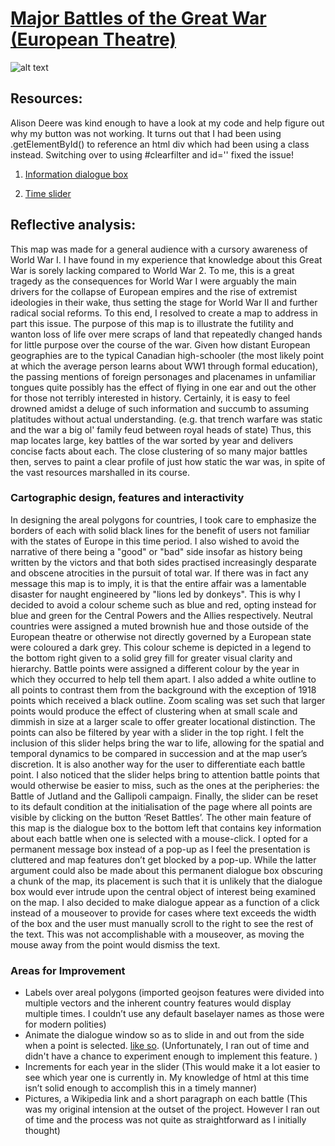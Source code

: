 # [Major Battles of the Great War (European Theatre)](https://ubc-geob472-spring2021.github.io/Loralius-web/Lab2_MajorBattlesOfTheGreatWar/Lab2_TheGreatWar)

![alt text](https://ubc-geob472-spring2021.github.io/Loralius-web/Lab2_MajorBattlesOfTheGreatWar/Lab2SS_472.png)

## Resources:

Alison Deere was kind enough to have a look at my code and help figure out why my button was not working. It turns out that I had been using .getElementById() to reference an html div which had been using a class instead. Switching over to using #clearfilter and id='' fixed the issue!

1. [Information dialogue box](https://docs.mapbox.com/help/tutorials/choropleth-studio-gl-pt-2/)

2. [Time slider](https://docs.mapbox.com/mapbox-gl-js/example/timeline-animation/)

## Reflective analysis: 

This map was made for a general audience with a cursory awareness of World War I. I have found in my experience that knowledge about this Great War is sorely lacking compared to World War 2. To me, this is a great tragedy as the consequences for World War I were arguably the main drivers for the collapse of European empires and the rise of extremist ideologies in their wake, thus setting the stage for World War II and further radical social reforms. To this end, I resolved to create a map to address in part this issue. The purpose of this map is to illustrate the futility and wanton loss of life over mere scraps of land that repeatedly changed hands for little purpose over the course of the war. Given how distant European geographies are to the typical Canadian high-schooler (the most likely point at which the average person learns about WW1 through formal education), the passing mentions of foreign personages and placenames in unfamiliar tongues quite possibly has the effect of flying in one ear and out the other for those not terribly interested in history. Certainly, it is easy to feel drowned amidst a deluge of such information and succumb to assuming platitudes without actual understanding. (e.g. that trench warfare was static and the war a big ol' family feud between royal heads of state) Thus, this map locates large, key battles of the war sorted by year and delivers concise facts about each. The close clustering of so many major battles then, serves to paint a clear profile of just how static the war was, in spite of the vast resources marshalled in its course.

### Cartographic design, features and interactivity

In designing the areal polygons for countries, I took care to emphasize the borders of each with solid black lines for the benefit of users not familiar with the states of Europe in this time period. I also wished to avoid the narrative of there being a "good" or "bad" side insofar as history being written by the victors and that both sides practised increasingly desparate and obscene atrocities in the pursuit of total war. If there was in fact any message this map is to imply, it is that the entire affair was a lamentable disaster for naught engineered by "lions led by donkeys". This is why I decided to avoid a colour scheme such as blue and red, opting instead for blue and green for the Central Powers and the Allies respectively. Neutral countries were assigned a muted brownish hue and those outside of the European theatre or otherwise not directly governed by a European state were coloured a dark grey. This colour scheme is depicted in a legend to the bottom right given to a solid grey fill for greater visual clarity and hierarchy. 
Battle points were assigned a different colour by the year in which they occurred to help tell them apart. I also added a white outline to all points to contrast them from the background with the exception of 1918 points which received a black outline. Zoom scaling was set such that larger points would produce the effect of clustering when at small scale and dimmish in size at a larger scale to offer greater locational distinction. The points can also be filtered by year with a slider in the top right. I felt the inclusion of this slider helps bring the war to life, allowing for the spatial and temporal dynamics to be compared in succession and at the map user’s discretion. It is also another way for the user to differentiate each battle point. I also noticed that the slider helps bring to attention battle points that would otherwise be easier to miss, such as the ones at the peripheries: the Battle of Jutland and the Gallipoli campaign. Finally, the slider can be reset to its default condition at the initialisation of the page where all points are visible by clicking on the button ‘Reset Battles’. 
The other main feature of this map is the dialogue box to the bottom left that contains key information about each battle when one is selected with a mouse-click. I opted for a permanent message box instead of a pop-up as I feel the presentation is cluttered and map features don’t get blocked by a pop-up. While the latter argument could also be made about this permanent dialogue box obscuring a chunk of the map, its placement is such that it is unlikely that the dialogue box would ever intrude upon the central object of interest being examined on the map. I also decided to make dialogue appear as a function of a click instead of a mouseover to provide for cases where text exceeds the width of the box and the user must manually scroll to the right to see the rest of the text. This was not accomplishable with a mouseover, as moving the mouse away from the point would dismiss the text. 
### Areas for Improvement
- Labels over areal polygons 
(imported geojson features were divided into multiple vectors and the inherent country features would display multiple times. I couldn’t use any default baselayer names as those were for modern polities)
- Animate the dialogue window so as to slide in and out from the side when a point is selected. [like so](https://stackoverflow.com/questions/54642804/adding-collapsible-sidebar-to-mapbox-map).
(Unfortunately, I ran out of time and didn't have a chance to experiment enough to implement this feature. )
- Increments for each year in the slider 
(This would make it a lot easier to see which year one is currently in. My knowledge of html at this time isn’t solid enough to accomplish this in a timely manner)
- Pictures, a Wikipedia link and a short paragraph on each battle 
(This was my original intension at the outset of the project. However I ran out of time and the process was not quite as straightforward as I initially thought)
